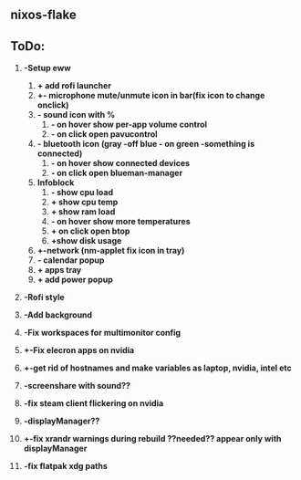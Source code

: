 ## nixos-flake

## ToDo:

1. **-Setup eww**
    1. **+ add rofi launcher**
    2. **+- microphone mute/unmute icon in bar(fix icon to change onclick)**
    3. **- sound icon with %**
        1. **- on hover show per-app volume control**
        2. **- on click open pavucontrol**
    4. **- bluetooth icon (gray -off blue - on green -something is connected)**
        1. **- on hover show connected devices**
        2. **- on click open blueman-manager**
    5. **Infoblock**
        1. **- show cpu load**
        2. **+ show cpu temp**
        3. **+ show ram load**
        4. **- on hover show more temperatures**
        5. **+ on click open btop**
        6. **+show disk usage**
    6. **+-network (nm-applet fix icon in tray)**
    7. **- calendar popup**
    8. **+ apps tray**
    9. **+ add power popup**

2. **-Rofi style**

3. **-Add background**

4. **-Fix workspaces for multimonitor config**

5. **+-Fix elecron apps on nvidia**

6. **+-get rid of hostnames and make variables as laptop, nvidia, intel etc**

7. **-screenshare with sound??**

8. **-fix steam client flickering on nvidia**

9. **-displayManager??**

10. **+-fix xrandr warnings during rebuild ??needed?? appear only with displayManager**

11. **-fix flatpak xdg paths**